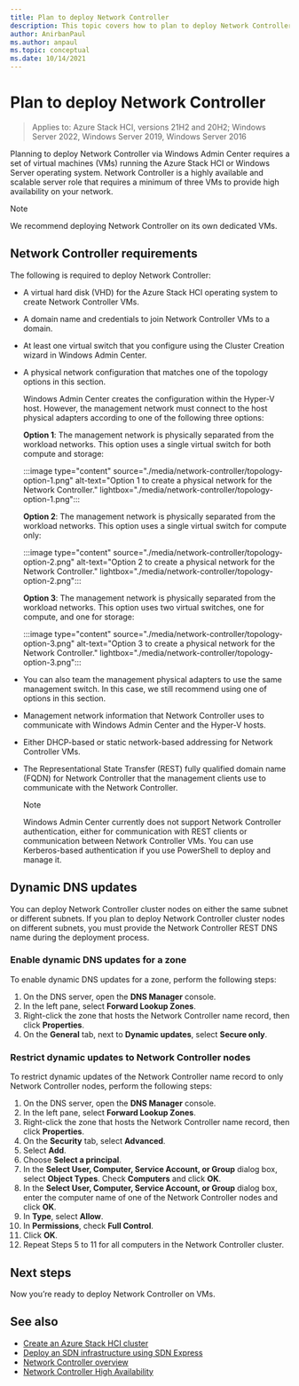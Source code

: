 ```yaml
---
title: Plan to deploy Network Controller
description: This topic covers how to plan to deploy Network Controller via Windows Admin Center on a set of virtual machines (VMs).
author: AnirbanPaul
ms.author: anpaul
ms.topic: conceptual
ms.date: 10/14/2021
---
```


# Plan to deploy Network Controller

>Applies to: Azure Stack HCI, versions 21H2 and 20H2; Windows Server 2022, Windows Server 2019, Windows Server 2016

Planning to deploy Network Controller via Windows Admin Center requires a set of virtual machines (VMs) running the Azure Stack HCI or Windows Server operating system. Network Controller is a highly available and scalable server role that requires a minimum of three VMs to provide high availability on your network.

   >[!NOTE]
   > We recommend deploying Network Controller on its own dedicated VMs.

## Network Controller requirements

The following is required to deploy Network Controller:
- A virtual hard disk (VHD) for the Azure Stack HCI operating system to create Network Controller VMs.
- A domain name and credentials to join Network Controller VMs to a domain.
- At least one virtual switch that you configure using the Cluster Creation wizard in Windows Admin Center.
- A physical network configuration that matches one of the topology options in this section.

    Windows Admin Center creates the configuration within the Hyper-V host. However, the management network must connect to the host physical adapters according to one of the following three options:

    **Option 1**: The management network is physically separated from the workload networks. This option uses a single virtual switch for both compute and storage:

    :::image type="content" source="./media/network-controller/topology-option-1.png" alt-text="Option 1 to create a physical network for the Network Controller." lightbox="./media/network-controller/topology-option-1.png":::

    **Option 2**: The management network is physically separated from the workload networks. This option uses a single virtual switch for compute only:

    :::image type="content" source="./media/network-controller/topology-option-2.png" alt-text="Option 2 to create a physical network for the Network Controller." lightbox="./media/network-controller/topology-option-2.png":::

    **Option 3**: The management network is physically separated from the workload networks. This option uses two virtual switches, one for compute, and one for storage:

    :::image type="content" source="./media/network-controller/topology-option-3.png" alt-text="Option 3 to create a physical network for the Network Controller." lightbox="./media/network-controller/topology-option-3.png":::

- You can also team the management physical adapters to use the same management switch. In this case, we still recommend using one of options in this section.
- Management network information that Network Controller uses to communicate with Windows Admin Center and the Hyper-V hosts.
- Either DHCP-based or static network-based addressing for Network Controller VMs.
- The Representational State Transfer (REST) fully qualified domain name (FQDN) for Network Controller that the management clients use to communicate with the Network Controller.

   >[!NOTE]
   > Windows Admin Center currently does not support Network Controller authentication, either for communication with REST clients or communication between Network Controller VMs. You can use Kerberos-based authentication if you use PowerShell to deploy and manage it.

## Dynamic DNS updates

You can deploy Network Controller cluster nodes on either the same subnet or different subnets. If you plan to deploy Network Controller cluster nodes on different subnets, you must provide the Network Controller REST DNS name during the deployment process.

### Enable dynamic DNS updates for a zone

To enable dynamic DNS updates for a zone, perform the following steps:

1. On the DNS server, open the **DNS Manager** console.
1. In the left pane, select **Forward Lookup Zones**.
1. Right-click the zone that hosts the Network Controller name record, then click **Properties**.
1. On the **General** tab, next to **Dynamic updates**, select **Secure only**.

### Restrict dynamic updates to Network Controller nodes

To restrict dynamic updates of the Network Controller name record to only Network Controller nodes, perform the following steps:

1. On the DNS server, open the **DNS Manager** console.
1. In the left pane, select **Forward Lookup Zones**.
1. Right-click the zone that hosts the Network Controller name record, then click **Properties**.
1. On the **Security** tab, select **Advanced**.
1. Select **Add**.
1. Choose **Select a principal**.
1. In the **Select User, Computer, Service Account, or Group** dialog box, select **Object Types**. Check **Computers** and click **OK**.
1. In the **Select User, Computer, Service Account, or Group** dialog box, enter the computer name of one of the Network Controller nodes and click **OK**.
1. In **Type**, select **Allow**.
1. In **Permissions**, check **Full Control**.
1. Click **OK**.
1. Repeat Steps 5 to 11 for all computers in the Network Controller cluster.

## Next steps

Now you’re ready to deploy Network Controller on VMs.

## See also

- [Create an Azure Stack HCI cluster](../deploy/create-cluster.md)
- [Deploy an SDN infrastructure using SDN Express](../manage/sdn-express.md)
- [Network Controller overview](network-controller-overview.md)
- [Network Controller High Availability](/windows-server/networking/sdn/technologies/network-controller/network-controller-high-availability)